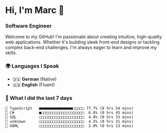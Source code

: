 # Hi, I'm Marc 👋 
### Software Engineer

Welcome to my GitHub! I'm passionate about creating intuitive, high-quality web applications. Whether it's building sleek front-end designs or tackling complex back-end challenges, I'm always eager to learn and improve my skills.  

### 🌍 Languages I Speak  
- 🇩🇪 **German** (Native)  
- 🇬🇧 **English** (Fluent)

### 🤯 What I did the last 7 days

```
🔷 TypeScript   ■■■■■■■■■■■■■■■□□□□□ 77.7% (8 hrs 54 mins)
🔷 C#           ■□□□□□□□□□□□□□□□□□□□  6.6% (0 hrs 45 mins)
📄 SQL          □□□□□□□□□□□□□□□□□□□□  4.8% (0 hrs 33 mins)
📄 unknown      □□□□□□□□□□□□□□□□□□□□  4.5% (0 hrs 31 mins)
📄 XAML         □□□□□□□□□□□□□□□□□□□□  2.0% (0 hrs 13 mins)
```